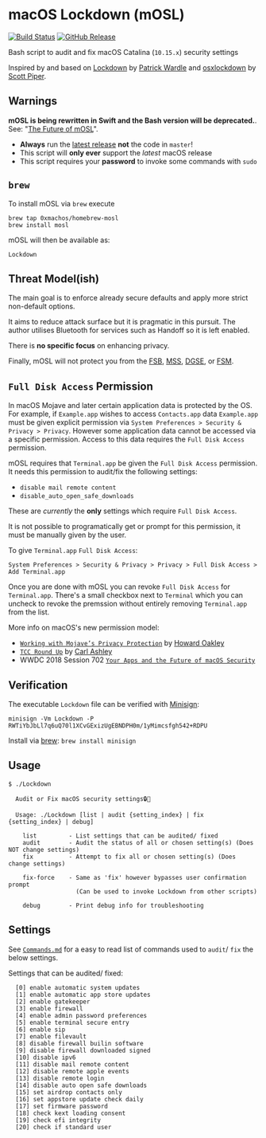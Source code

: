 # macOS Lockdown (mOSL)
[![Build Status](https://travis-ci.org/0xmachos/mOSL.svg?branch=master)](https://travis-ci.org/0xmachos/mOSL) [![GitHub Release](https://github-basic-badges.herokuapp.com/release/0xmachos/mOSL.svg)](https://github.com/0xmachos/mOSL/releases/latest)

Bash script to audit and fix macOS Catalina (`10.15.x`) security settings

Inspired by and based on [Lockdown](https://objective-see.com/products/lockdown.html) by [Patrick Wardle](https://twitter.com/patrickwardle) and [osxlockdown](https://github.com/SummitRoute/osxlockdown) by [Scott Piper](https://twitter.com/0xdabbad00https://twitter.com/0xdabbad00). 

## Warnings

**mOSL is being rewritten in Swift and the Bash version will be deprecated.**. See: "[The Future of mOSL](https://0xmachos.github.io/2019-09-21-The-Future-of-mOSL/)".

- **Always** run the [latest release](https://github.com/0xmachos/mOSL/releases/latest) **not** the code in `master`!
- This script will **only ever** support the _latest_ macOS release  
- This script requires your **password** to invoke some commands with `sudo`  


## `brew`

To install mOSL via `brew` execute

```
brew tap 0xmachos/homebrew-mosl
brew install mosl
```

mOSL will then be available as: 

```
Lockdown
```

## Threat Model(ish) 

The main goal is to enforce already secure defaults and apply more strict non-default options. 

It aims to reduce attack surface but it is pragmatic in this pursuit. The author utilises Bluetooth for services such as Handoff so it is left enabled.

There is **no specific focus** on enhancing privacy. 

Finally, mOSL will not protect you from the [FSB](https://en.wikipedia.org/wiki/Federal_Security_Service), [MSS](https://en.wikipedia.org/wiki/Ministry_of_State_Security_(China)), [DGSE](https://en.wikipedia.org/wiki/Directorate-General_for_External_Security), or [FSM](https://en.wikipedia.org/wiki/Flying_Spaghetti_Monster).

## `Full Disk Access` Permission

In macOS Mojave and later certain application data is protected by the OS. For example, if `Example.app` wishes to access `Contacts.app` data `Example.app` must be given explicit permission via `System Preferences > Security & Privacy > Privacy`. However some application data cannot be accessed via a specific permission. Access to this data requires the `Full Disk Access` permission. 

mOSL requires that `Terminal.app` be given the `Full Disk Access` permission. It needs this permission to audit/fix the following settings: 

- `disable mail remote content`
- `disable_auto_open_safe_downloads`

These are *currently* the **only** settings which require `Full Disk Access`.

It is not possible to programatically get or prompt for this permission, it must be manually given by the user.

To give `Terminal.app` `Full Disk Access`:

```
System Preferences > Security & Privacy > Privacy > Full Disk Access > Add Terminal.app
```

Once you are done with mOSL you can revoke `Full Disk Access` for `Terminal.app`. There's a small checkbox next to `Terminal` which you can uncheck to revoke the premssion without entirely removing `Terminal.app` from the list.  

More info on macOS's new permission model:

- [`Working with Mojave’s Privacy Protection`](https://eclecticlight.co/2018/09/06/working-with-mojaves-privacy-protection/) by [Howard Oakley](https://twitter.com/howardnoakley)
- [`TCC Round Up`](https://carlashley.com/2018/09/28/tcc-round-up/) by [Carl Ashley](https://twitter.com/carlashleyphoto)
- WWDC 2018 Session 702 [`Your Apps and the Future of macOS Security`](https://developer.apple.com/videos/play/wwdc2018/702/)

## Verification

The executable `Lockdown` file can be verified with [Minisign](https://jedisct1.github.io/minisign/):
```
minisign -Vm Lockdown -P RWTiYbJbLl7q6uQ70l1XCvGExizUgEBNDPH0m/1yMimcsfgh542+RDPU
```
Install via [brew](https://brew.sh/): `brew install minisign`

## Usage

```
$ ./Lockdown 

  Audit or Fix macOS security settings🔒🍎

  Usage: ./Lockdown [list | audit {setting_index} | fix {setting_index} | debug]

    list         - List settings that can be audited/ fixed
    audit        - Audit the status of all or chosen setting(s) (Does NOT change settings)
    fix          - Attempt to fix all or chosen setting(s) (Does change settings)

    fix-force    - Same as 'fix' however bypasses user confirmation prompt
                   (Can be used to invoke Lockdown from other scripts)

    debug        - Print debug info for troubleshooting

```

## Settings

See [`Commands.md`](https://github.com/0xmachos/mOSL/blob/master/Commands.md) for a easy to read list of commands used to `audit`/ `fix` the below settings.

Settings that can be audited/ fixed:
```
  [0] enable automatic system updates
  [1] enable automatic app store updates
  [2] enable gatekeeper
  [3] enable firewall
  [4] enable admin password preferences
  [5] enable terminal secure entry
  [6] enable sip
  [7] enable filevault
  [8] disable firewall builin software
  [9] disable firewall downloaded signed
  [10] disable ipv6
  [11] disable mail remote content
  [12] disable remote apple events
  [13] disable remote login
  [14] disable auto open safe downloads
  [15] set airdrop contacts only
  [16] set appstore update check daily
  [17] set firmware password
  [18] check kext loading consent
  [19] check efi integrity
  [20] check if standard user
```
